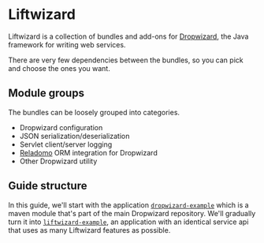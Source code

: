 # Liftwizard

Liftwizard is a collection of bundles and add-ons for [Dropwizard](https://www.dropwizard.io/), the Java framework for writing web services.

There are very few dependencies between the bundles, so you can pick and choose the ones you want.

## Module groups

The bundles can be loosely grouped into categories.
* Dropwizard configuration
* JSON serialization/deserialization
* Servlet client/server logging
* [Reladomo](https://github.com/goldmansachs/reladomo) ORM integration for Dropwizard
* Other Dropwizard utility

## Guide structure

In this guide, we'll start with the application [`dropwizard-example`](https://github.com/dropwizard/dropwizard/tree/master/dropwizard-example) which is a maven module that's part of the main Dropwizard repository. We'll gradually turn it into [`liftwizard-example`](https://github.com/motlin/liftwizard/tree/master/liftwizard-example), an application with an identical service api that uses as many Liftwizard features as possible.

